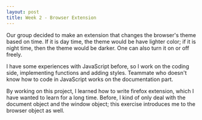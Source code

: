 ```yaml
---
layout: post
title: Week 2 - Browser Extension
---
```


Our group decided to make an extension that changes the browser's theme based on time. If it is day time, the theme would be have lighter color; if it is night time, then the theme would be darker. One can also turn it on or off freely.

I have some experiences with JavaScript before, so I work on the coding side, implementing functions and adding styles. Teammate who doesn't know how to code in JavaScript works on the documentation part.

By working on this project, I learned how to write firefox extension, which I have wanted to learn for a long time. Before, I kind of only deal with the document object and the window object; this exercise introduces me to the browser object as well.
